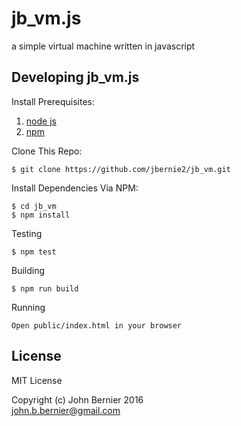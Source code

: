 # jb_vm.js

a simple virtual machine written in javascript

## Developing jb_vm.js

Install Prerequisites:

  1. [node js](https://github.com/joyent/node/wiki/Installing-Node.js-via-package-manager)
  2. [npm](http://blog.npmjs.org/post/85484771375/how-to-install-npm)

Clone This Repo:

    $ git clone https://github.com/jbernie2/jb_vm.git

Install Dependencies Via NPM:

    $ cd jb_vm
    $ npm install

Testing

    $ npm test

Building

    $ npm run build

Running

    Open public/index.html in your browser

## License
MIT License

Copyright (c) John Bernier 2016 <br/>
<john.b.bernier@gmail.com>
